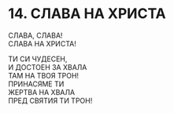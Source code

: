 # 14. СЛАВА НА ХРИСТА  
  
СЛАВА, СЛАВА!  
СЛАВА НА ХРИСТА!  
  
ТИ СИ ЧУДЕСЕН,  
И ДОСТОЕН ЗА ХВАЛА  
ТАМ НА ТВОЯ ТРОН!  
ПРИНАСЯМЕ ТИ  
ЖЕРТВА НА ХВАЛА  
ПРЕД СВЯТИЯ ТИ ТРОН!  
